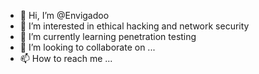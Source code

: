 - 👋 Hi, I’m @Envigadoo
- 👀 I’m interested in ethical hacking and network security 
- 🌱 I’m currently learning penetration testing
- 💞️ I’m looking to collaborate on ...
- 📫 How to reach me ...

<!---
Envigadoo/Envigadoo is a ✨ special ✨ repository because its `README.md` (this file) appears on your GitHub profile.
You can click the Preview link to take a look at your changes.
--->
